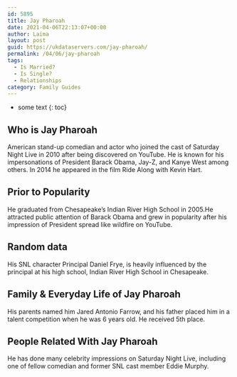 ```yaml
---
id: 5895
title: Jay Pharoah
date: 2021-04-06T22:13:07+00:00
author: Laima
layout: post
guid: https://ukdataservers.com/jay-pharoah/
permalink: /04/06/jay-pharoah
tags:
  - Is Married?
  - Is Single?
  - Relationships
category: Family Guides
---
```


* some text
{: toc}


## Who is Jay Pharoah
                  
                  
                  
American stand-up comedian and actor who joined the cast of Saturday Night Live in 2010 after being discovered on YouTube. He is known for his impersonations of President Barack Obama, Jay-Z, and Kanye West among others. In 2014 he appeared in the film Ride Along with Kevin Hart.
                  
              
            
              
            
                
                
                
## Prior to Popularity
                  
                  
                  
He graduated from Chesapeake&#8217;s Indian River High School in 2005.He attracted public attention of Barack Obama and grew in popularity after his impression of President spread like wildfire on YouTube.
                  
              
            
              
            
                
                
                
## Random data
                  
                  
                  
His SNL character Principal Daniel Frye, is heavily influenced by the principal at his high school, Indian River High School in Chesapeake.
                  
              
            
              
            
                
                
                
## Family & Everyday Life of Jay Pharoah
                  
                  
                  
His parents named him Jared Antonio Farrow, and his father placed him in a talent competition when he was 6 years old. He received 5th place.
                  
              
            
              
            
                
                
                
## People Related With Jay Pharoah
                  
                  
                  
He has done many celebrity impressions on Saturday Night Live, including one of fellow comedian and former SNL cast member Eddie Murphy.
                  
              
            
              
            
                
              
            
              
              
            
            
              
            
          
          
          